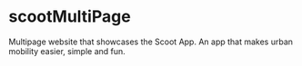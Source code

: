 # scootMultiPage
Multipage website that showcases the Scoot App. An app that makes urban mobility easier, simple and fun.
